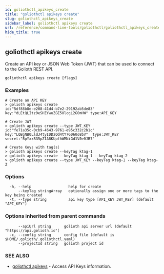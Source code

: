 ```yaml
---
id: goliothctl_apikeys_create
title: "goliothctl apikeys create"
slug: goliothctl_apikeys_create
sidebar_label: goliothctl apikeys create
url: /reference/command-line-tools/goliothctl/goliothctl_apikeys_create/
hide_title: true
---
```

## goliothctl apikeys create

Create an API key or JSON Web Token (JWT) that can be used to connect to the Golioth REST API.



```
goliothctl apikeys create [flags]
```

### Examples

```
# Create an API KEY
> golioth apikeys create
id:"5df88b8e-e208-41d4-b7e2-29192ab5de83"  key:"dLEtQLItz9eSHZYwuZGE5UlcgL2GOmHW" type:API_KEY

# Create JWT
> golioth apikeys create --type JWT_KEY
id:"fe71a35c-0cb9-4643-9761-e95c332c2b1c"  key:"LQBgNB0LldJ4tyIDDzQd4tY7G060o8bV"  type:JWT_KEY  secret:"BpYxx835pZ1A8KUpfhWMNiGd1V0e0JB7"

# Create Keys with tag(s)
> golioth apikeys create --keyTag ktag-1
> golioth apikeys create --keyTag ktag-1 --keyTag ktag-2
> golioth apikeys create --type JWT_KEY --keyTag ktag-1 --keyTag ktag-2
```

### Options

```
  -h, --help                 help for create
      --keyTag stringArray   optionally assign one or more tags to the key being created
  -t, --type string          api key type [API_KEY JWT_KEY] (default "API_KEY")

```

### Options inherited from parent commands

```
      --apiUrl string      golioth api server url (default "https://api.golioth.io")
  -c, --config string      config file (default is $HOME/.golioth/.goliothctl.yaml)
      --projectId string   golioth project id
```

### SEE ALSO

* [goliothctl apikeys](/reference/command-line-tools/goliothctl/goliothctl_apikeys/)	 - Access API Keys information.

